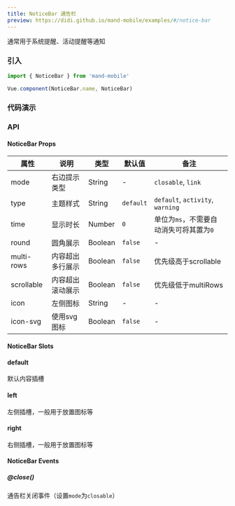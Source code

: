 ```yaml
---
title: NoticeBar 通告栏
preview: https://didi.github.io/mand-mobile/examples/#/notice-bar
---
```


通常用于系统提醒、活动提醒等通知

### 引入

```javascript
import { NoticeBar } from 'mand-mobile'

Vue.component(NoticeBar.name, NoticeBar)
```


### 代码演示
<!-- DEMO -->

### API

#### NoticeBar Props
|属性 | 说明 | 类型 | 默认值 | 备注|
|----|-----|------|------|------|
|mode|右边提示类型|String|-|`closable`, `link`|
|type|主题样式|String|`default`|`default`, `activity`, `warning`|
|time|显示时长|Number|`0`|单位为`ms`，不需要自动消失可将其置为`0`|
|round|圆角展示|Boolean|`false`|-|
|multi-rows|内容超出多行展示|Boolean|`false`|优先级高于scrollable|
|scrollable|内容超出滚动展示|Boolean|`false`|优先级低于multiRows|
|icon|左侧图标|String|-|-|
|icon-svg|使用svg图标|Boolean|`false`|-|

#### NoticeBar Slots

#### default
默认内容插槽

#### left
左侧插槽，一般用于放置图标等

#### right
右侧插槽，一般用于放置图标等

#### NoticeBar Events

##### @close()
通告栏关闭事件（设置`mode`为`closable`）

